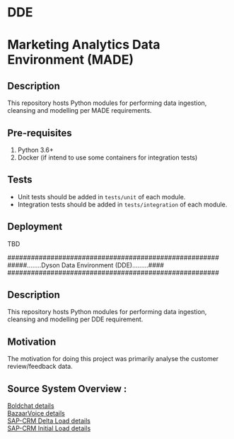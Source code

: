 # DDE
# Marketing Analytics Data Environment (MADE)

## Description
This repository hosts Python modules for performing data ingestion, cleansing and modelling per MADE requirements.

## Pre-requisites
1. Python 3.6+
2. Docker (if intend to use some containers for integration tests)

## Tests
- Unit tests should be added in `tests/unit` of each module.
- Integration tests should be added in `tests/integration` of each module.

## Deployment
TBD

######################################################
#####........Dyson Data Environment (DDE).........####
######################################################

## Description
This repository hosts Python modules for performing data ingestion, cleansing and modelling per DDE requirement.

## Motivation

The motivation for doing this project was primarily analyse the customer review/feedback data.

## Source System Overview :
 [Boldchat details](Boldchat_README.md) <br />
 [BazaarVoice details](Bazaarvoice_README.md) <br />
 [SAP-CRM Delta Load details](delta_load_README.md) <br />
 [SAP-CRM Initial Load details](initial_load_README.md)

